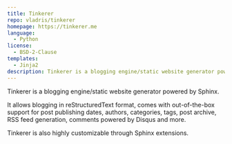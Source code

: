 ```yaml
---
title: Tinkerer
repo: vladris/tinkerer
homepage: https://tinkerer.me
language:
  - Python
license:
  - BSD-2-Clause
templates:
  - Jinja2
description: Tinkerer is a blogging engine/static website generator powered by Sphinx
---
```


Tinkerer is a blogging engine/static website generator powered by Sphinx.

It allows blogging in reStructuredText format, comes with out-of-the-box
support for post publishing dates, authors, categories, tags, post archive,
RSS feed generation, comments powered by Disqus and more.

Tinkerer is also highly customizable through Sphinx extensions.

